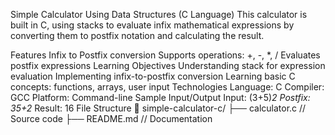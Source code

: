 Simple Calculator Using Data Structures (C Language)
This calculator is built in C, using stacks to evaluate infix mathematical expressions by converting them to postfix notation and calculating the result.

Features
Infix to Postfix conversion
Supports operations: +, -, *, /
Evaluates postfix expressions
Learning Objectives
Understanding stack for expression evaluation
Implementing infix-to-postfix conversion
Learning basic C concepts: functions, arrays, user input
Technologies
Language: C
Compiler: GCC
Platform: Command-line
Sample Input/Output
Input: (3+5)*2
Postfix: 35+2*
Result: 16
File Structure
📁 simple-calculator-c/
├── calculator.c   // Source code
├── README.md      // Documentation
